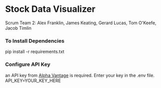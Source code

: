 # Stock Data Visualizer

Scrum Team 2: Alex Franklin, James Keating, Gerard Lucas, Tom O'Keefe, Jacob Timlin

### To Install Dependencies

pip install -r requirements.txt

### Configure API Key

an API key from [Alpha Vantage](https://www.alphavantage.co/) is required. Enter your key in the .env file. API_KEY=YOUR_KEY_HERE
